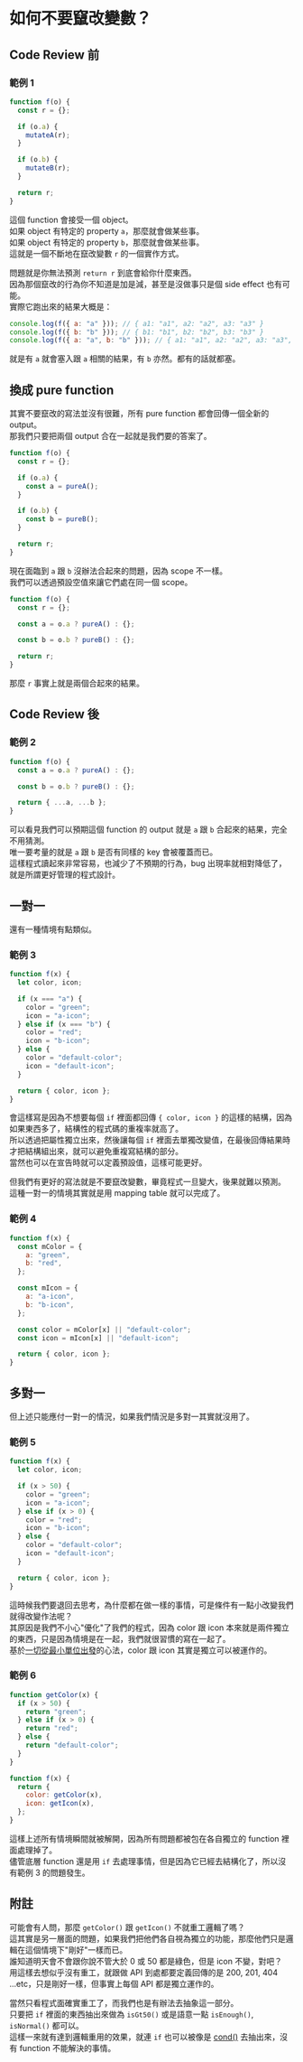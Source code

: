 # 如何不要竄改變數？

## Code Review 前

### 範例 1

```js
function f(o) {
  const r = {};

  if (o.a) {
    mutateA(r);
  }

  if (o.b) {
    mutateB(r);
  }

  return r;
}
```

這個 function 會接受一個 object。  
如果 object 有特定的 property `a`，那麼就會做某些事。  
如果 object 有特定的 property `b`，那麼就會做某些事。  
這就是一個不斷地在竄改變數 `r` 的一個實作方式。

問題就是你無法預測 `return r` 到底會給你什麼東西。  
因為那個竄改的行為你不知道是加是減，甚至是沒做事只是個 side effect 也有可能。  
實際它跑出來的結果大概是：

```js
console.log(f({ a: "a" })); // { a1: "a1", a2: "a2", a3: "a3" }
console.log(f({ b: "b" })); // { b1: "b1", b2: "b2", b3: "b3" }
console.log(f({ a: "a", b: "b" })); // { a1: "a1", a2: "a2", a3: "a3", b1: "b1", b2: "b2", b3: "b3" }
```

就是有 `a` 就會塞入跟 `a` 相關的結果，有 `b` 亦然。都有的話就都塞。

## 換成 pure function

其實不要竄改的寫法並沒有很難，所有 pure function 都會回傳一個全新的 output。  
那我們只要把兩個 output 合在一起就是我們要的答案了。

```js
function f(o) {
  const r = {};

  if (o.a) {
    const a = pureA();
  }

  if (o.b) {
    const b = pureB();
  }

  return r;
}
```

現在面臨到 `a` 跟 `b` 沒辦法合起來的問題，因為 scope 不一樣。  
我們可以透過預設空值來讓它們處在同一個 scope。

```js
function f(o) {
  const r = {};

  const a = o.a ? pureA() : {};

  const b = o.b ? pureB() : {};

  return r;
}
```

那麼 `r` 事實上就是兩個合起來的結果。

## Code Review 後

### 範例 2

```js
function f(o) {
  const a = o.a ? pureA() : {};

  const b = o.b ? pureB() : {};

  return { ...a, ...b };
}
```

可以看見我們可以預期這個 function 的 output 就是 `a` 跟 `b` 合起來的結果，完全不用猜測。  
唯一要考量的就是 `a` 跟 `b` 是否有同樣的 key 會被覆蓋而已。  
這樣程式讀起來非常容易，也減少了不預期的行為，bug 出現率就相對降低了，就是所謂更好管理的程式設計。

## 一對一

還有一種情境有點類似。

### 範例 3

```js
function f(x) {
  let color, icon;

  if (x === "a") {
    color = "green";
    icon = "a-icon";
  } else if (x === "b") {
    color = "red";
    icon = "b-icon";
  } else {
    color = "default-color";
    icon = "default-icon";
  }

  return { color, icon };
}
```

會這樣寫是因為不想要每個 `if` 裡面都回傳 `{ color, icon }` 的這樣的結構，因為如果東西多了，結構性的程式碼的重複率就高了。  
所以透過把屬性獨立出來，然後讓每個 `if` 裡面去單獨改變值，在最後回傳結果時才把結構組出來，就可以避免重複寫結構的部分。  
當然也可以在宣告時就可以定義預設值，這樣可能更好。

但我們有更好的寫法就是不要竄改變數，畢竟程式一旦變大，後果就難以預測。  
這種一對一的情境其實就是用 mapping table 就可以完成了。

### 範例 4

```js
function f(x) {
  const mColor = {
    a: "green",
    b: "red",
  };

  const mIcon = {
    a: "a-icon",
    b: "b-icon",
  };

  const color = mColor[x] || "default-color";
  const icon = mIcon[x] || "default-icon";

  return { color, icon };
}
```

## 多對一

但上述只能應付一對一的情況，如果我們情況是多對一其實就沒用了。

### 範例 5

```js
function f(x) {
  let color, icon;

  if (x > 50) {
    color = "green";
    icon = "a-icon";
  } else if (x > 0) {
    color = "red";
    icon = "b-icon";
  } else {
    color = "default-color";
    icon = "default-icon";
  }

  return { color, icon };
}
```

這時候我們要退回去思考，為什麼都在做一樣的事情，可是條件有一點小改變我們就得改變作法呢？  
其原因是我們不小心"優化"了我們的程式，因為 color 跟 icon 本來就是兩件獨立的東西，只是因為情境是在一起，我們就很習慣的寫在一起了。  
基於[一切從最小單位出發]的心法，color 跟 icon 其實是獨立可以被運作的。

### 範例 6

```js
function getColor(x) {
  if (x > 50) {
    return "green";
  } else if (x > 0) {
    return "red";
  } else {
    return "default-color";
  }
}

function f(x) {
  return {
    color: getColor(x),
    icon: getIcon(x),
  };
}
```

這樣上述所有情境瞬間就被解開，因為所有問題都被包在各自獨立的 function 裡面處理掉了。  
儘管底層 function 還是用 `if` 去處理事情，但是因為它已經去結構化了，所以沒有範例 3 的問題發生。

## 附註

可能會有人問，那麼 `getColor()` 跟 `getIcon()` 不就重工邏輯了嗎？  
這其實是另一層面的問題，如果我們把他們各自視為獨立的功能，那麼他們只是邏輯在這個情境下"剛好"一樣而已。  
誰知道明天會不會跟你說不管大於 0 或 50 都是綠色，但是 icon 不變，對吧？  
用這樣去想似乎沒有重工，就跟做 API 到處都要定義回傳的是 200, 201, 404 ...etc，只是剛好一樣，但事實上每個 API 都是獨立運作的。

當然只看程式面確實重工了，而我們也是有辦法去抽象這一部分。  
只要把 `if` 裡面的東西抽出來做為 `isGt50()` 或是語意一點 `isEnough()`, `isNormal()` 都可以。  
這樣一來就有達到邏輯重用的效果，就連 `if` 也可以被像是 [cond()] 去抽出來，沒有 function 不能解決的事情。

[一切從最小單位出發]: https://github.com/QimatLuo/best_practice/blob/main/atom.md
[cond()]: https://ramdajs.com/docs/#cond
